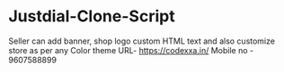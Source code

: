 # Justdial-Clone-Script
Seller can add banner, shop logo custom HTML text and also customize store as per any Color theme
URL- https://codexxa.in/
Mobile no - 9607588899
